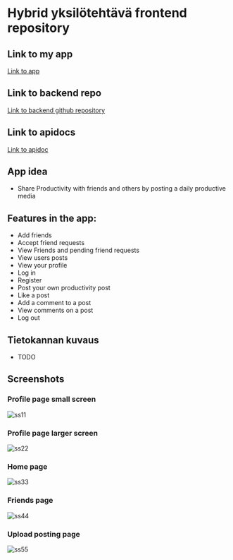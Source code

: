 # Hybrid yksilötehtävä frontend repository

## Link to my app
[Link to app](https://users.metropolia.fi/~veetiso/vuosi3/hybrid/hybrid-yksilotehtava/)

## Link to backend repo
[Link to backend github repository](https://github.com/Vege25/hybrid-servers)

## Link to apidocs
[Link to apidoc](https://hybrid-server.northeurope.cloudapp.azure.com/upload/docs/index.html)

## App idea
- Share Productivity with friends and others by posting a daily productive media
## Features in the app:
- Add friends
- Accept friend requests
- View Friends and pending friend requests
- View users posts
- View your profile
- Log in
- Register
- Post your own productivity post
- Like a post
- Add a comment to a post
- View comments on a post
- Log out

## Tietokannan kuvaus
- TODO
## Screenshots
### Profile page small screen
![ss11](src/assets/screenshots/ss11.png)
### Profile page larger screen
![ss22](src/assets/screenshots/ss22.png)
### Home page
![ss33](src/assets/screenshots/ss33.png)
### Friends page
![ss44](src/assets/screenshots/ss44.png)
### Upload posting page
![ss55](src/assets/screenshots/ss55.png)
